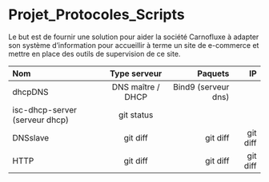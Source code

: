 ﻿
# Projet_Protocoles_Scripts
Le but est de  fournir une solution pour aider la société Carnofluxe à adapter son système d’information pour accueillir à terme un site de e-commerce et mettre en place des outils de supervision de ce site.




| Nom | Type serveur | Paquets | IP |
| :---         |     :---:      |          ---: |       ---: |
| dhcpDNS   |  DNS maître / DHCP | Bind9 (serveur dns) 
isc-dhcp-server (serveur dhcp)    | git status    |
| DNSslave     | git diff       | git diff      | git diff      |
| HTTP     | git diff       | git diff      | git diff      |

